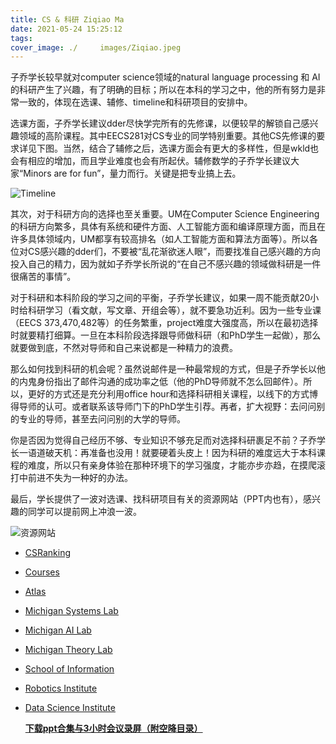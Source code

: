 ```yaml
---
title: CS & 科研 Ziqiao Ma
date: 2021-05-24 15:25:12
tags: 
cover_image: ./		images/Ziqiao.jpeg
---
```

子乔学长较早就对computer science领域的natural language processing 和 AI的科研产生了兴趣，有了明确的目标；所以在本科的学习之中，他的所有努力是非常一致的，体现在选课、辅修、timeline和科研项目的安排中。

选课方面，子乔学长建议dder尽快学完所有的先修课，以便较早的解锁自己感兴趣领域的高阶课程。其中EECS281对CS专业的同学特别重要。其他CS先修课的要求详见下图。当然，结合了辅修之后，选课方面会有更大的多样性，但是wkld也会有相应的增加，而且学业难度也会有所起伏。辅修数学的子乔学长建议大家“Minors are for fun”，量力而行。关键是把专业搞上去。

![Timeline](/images/Ziqiao1.png)

其次，对于科研方向的选择也至关重要。UM在Computer Science Engineering的科研方向繁多，具体有系统和硬件方面、人工智能方面和编译原理方面，而且在许多具体领域内，UM都享有较高排名（如人工智能方面和算法方面等）。所以各位对CS感兴趣的dder们，不要被“乱花渐欲迷人眼”，而要找准自己感兴趣的方向投入自己的精力，因为就如子乔学长所说的“在自己不感兴趣的领域做科研是一件很痛苦的事情”。

对于科研和本科阶段的学习之间的平衡，子乔学长建议，如果一周不能贡献20小时给科研学习（看文献，写文章、开组会等），就不要急功近利。因为一些专业课（EECS 373,470,482等）的任务繁重，project难度大强度高，所以在最初选择时就要精打细算。一旦在本科阶段选择跟导师做科研（和PhD学生一起做），那么就要做到底，不然对导师和自己来说都是一种精力的浪费。

 那么如何找到科研的机会呢？虽然说邮件是一种最常规的方式，但是子乔学长以他的内鬼身份指出了邮件沟通的成功率之低（他的PhD导师就不怎么回邮件）。所以，更好的方式还是充分利用office hour和选择科研相关课程，以线下的方式博得导师的认可。或者联系该导师门下的PhD学生引荐。再者，扩大视野：去问问别的专业的导师，甚至去问问别的大学的导师。

你是否因为觉得自己经历不够、专业知识不够充足而对选择科研裹足不前？子乔学长一语道破天机：再准备也没用！就要硬着头皮上！因为科研的难度远大于本科课程的难度，所以只有亲身体验在那种环境下的学习强度，才能亦步亦趋，在摸爬滚打中前进不失为一种好的办法。

最后，学长提供了一波对选课、找科研项目有关的资源网站（PPT内也有），感兴趣的同学可以提前网上冲浪一波。

![资源网站](/images/Ziqiao2.png)

- [CSRanking](http://csrankings.org/)
- [Courses](https://bulletin.engin.umich.edu/courses/eecs)
- [Atlas](https://atlas.ai.umich.edu)
- [Michigan Systems Lab](https://systems.engin.umich.edu/)
- [Michigan AI Lab](https://ai.engin.umich.edu/)
- [Michigan Theory Lab](http://theory.engin.umich.edu/)
- [School of Information](https://www.si.umich.edu/)
- [Robotics Institute](https://robotics.umich.edu/)
- [Data Science Institute](https://midas.umich.edu/)

  **[下载ppt合集与3小时会议录屏（附空降目录）](https://jbox.sjtu.edu.cn/l/UFFRp6)**
